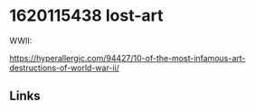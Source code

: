 # 1620115438 lost-art

WWII:

https://hyperallergic.com/94427/10-of-the-most-infamous-art-destructions-of-world-war-ii/   


## Links
